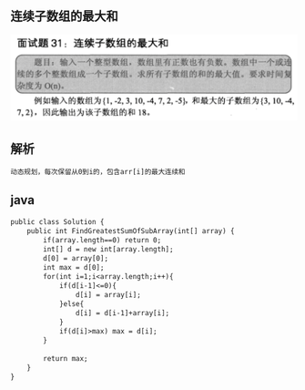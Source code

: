 ## 连续子数组的最大和

![连续子数组的最大和](./images/question-31.png)

## 解析

    动态规划，每次保留从0到i的，包含arr[i]的最大连续和
    
## java

    public class Solution {  
        public int FindGreatestSumOfSubArray(int[] array) {  
            if(array.length==0) return 0;  
            int[] d = new int[array.length];  
            d[0] = array[0];  
            int max = d[0];  
            for(int i=1;i<array.length;i++){  
                if(d[i-1]<=0){  
                    d[i] = array[i];  
                }else{  
                    d[i] = d[i-1]+array[i];  
                }  
                if(d[i]>max) max = d[i];  
            }  
              
            return max;  
        }  
    }  